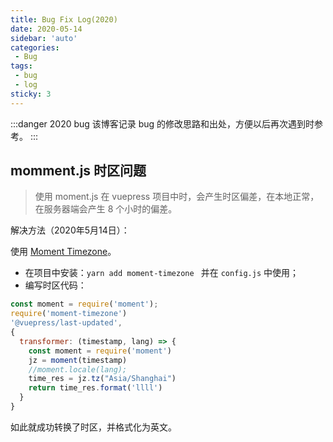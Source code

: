 ```yaml
---
title: Bug Fix Log(2020)
date: 2020-05-14
sidebar: 'auto'
categories:
 - Bug
tags:
 - bug
 - log
sticky: 3
---
```


:::danger 2020 bug
该博客记录 bug 的修改思路和出处，方便以后再次遇到时参考。
:::

<!--- more --->

## momment.js 时区问题

> 使用 moment.js 在 vuepress 项目中时，会产生时区偏差，在本地正常，在服务器端会产生 8 个小时的偏差。

解决方法（2020年5月14日）：

使用 [Moment Timezone](http://momentjs.cn/timezone/)。

- 在项目中安装：`yarn add moment-timezone ` 并在 `config.js` 中使用；
- 编写时区代码：
```js
const moment = require('moment');
require('moment-timezone')
'@vuepress/last-updated',
{
  transformer: (timestamp, lang) => {
    const moment = require('moment')
    jz = moment(timestamp)
    //moment.locale(lang);
    time_res = jz.tz("Asia/Shanghai")
    return time_res.format('llll')
  }
}
```

如此就成功转换了时区，并格式化为英文。
